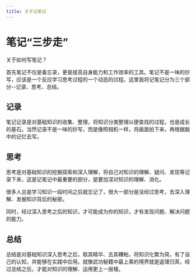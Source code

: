 ```yaml
---
title: 关于记笔记
---
```


# 笔记“三步走”

关于如何写笔记？ 

首先笔记不仅是备忘录，更是提高自身能力和工作效率的工具。笔记不是一味的抄写，应该是一个反应学习思考过程的一个动态的过程。这里我将记笔记分为三个部分--记录、思考、总结。

## 记录

笔记记录是对基础知识的收集、整理，将知识分类整理以便查找的过程，也是成长的基石。当然记录不是一味的抄写，而是像照相机一样，将画面拍下来，再根据脑中的记忆去写。

## 思考

思考是对基础知识的挖掘探索和深入理解，将自己对知识的理解、疑问、发现等记录下来，这是记笔记中最重要的部分，是要加深对知识的理解、消化。

很多人总是学习知识一段时间之后就忘记了，很大一部分是没经过思考，去深入理解、发掘知识背后的秘密。

同时，经过深入思考之后的知识，才可能成为你的知识，才有发现问题、解决问题的能力。

## 总结

总结是对基础知识深入思考之后，取其精华、去其糟粕，将知识化繁为简，有了自己的认知，并能够在实践中应用。就像武功秘籍中最上乘的境界就是返璞归真，经过总结之后，才能对知识的理解、运用更上一层楼。

